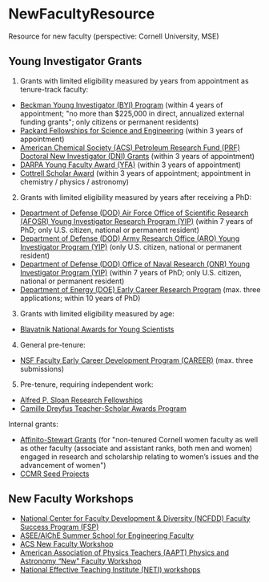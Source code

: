 # NewFacultyResource
Resource for new faculty (perspective: Cornell University, MSE)

## Young Investigator Grants

1. Grants with limited eligibility measured by years from appointment as tenure-track faculty:
* [Beckman Young Investigator (BYI) Program](https://www.beckman-foundation.org/programs/beckman-young-investigator/) (within 4 years of appointment; "no more than $225,000 in direct, annualized external funding grants"; only citizens or permanent residents)
* [Packard Fellowships for Science and Engineering](https://www.packard.org/what-we-fund/science/packard-fellowships-for-science-and-engineering/) (within 3 years of appointment)
* [American Chemical Society (ACS) Petroleum Research Fund (PRF) Doctoral New Investigator (DNI) Grants](https://www.acs.org/content/acs/en/funding/grants/petroleum-research-fund/programs/doctoral-new-investigator-grants.html) (within 3 years of appointment)
* [DARPA Young Faculty Award (YFA)](https://www.darpa.mil/work-with-us/for-universities/young-faculty-award) (within 3 years of appointment)
* [Cottrell Scholar Award](https://rescorp.org/cottrell-scholars/cottrell-scholar-award) (within 3 years of appointment; appointment in chemistry / physics / astronomy)

2. Grants with limited eligibility measured by years after receiving a PhD:
* [Department of Defense (DOD) Air Force Office of Scientific Research (AFOSR) Young Investigator Research Program (YIP)](https://community.apan.org/wg/afosr/w/researchareas/12792/young-investigator-program-yip/) (within 7 years of PhD; only U.S. citizen, national or permanent resident)
* [Department of Defense (DOD) Army Research Office (ARO) Young Investigator Program (YIP)]() (only U.S. citizen, national or permanent resident)
* [Department of Defense (DOD) Office of Naval Research (ONR) Young Investigator Program (YIP)](https://www.nre.navy.mil/education-outreach/sponsored-research/yip) (within 7 years of PhD; only U.S. citizen, national or permanent resident)
* [Department of Energy (DOE) Early Career Research Program](https://science.osti.gov/early-career) (max. three applications; within 10 years of PhD)

3. Grants with limited eligibility measured by age:
* [Blavatnik National Awards for Young Scientists](http://blavatnikawards.org/awards/national-awards/)

4. General pre-tenure:
* [NSF Faculty Early Career Development Program (CAREER)](https://beta.nsf.gov/funding/opportunities/faculty-early-career-development-program-career) (max. three submissions)

5. Pre-tenure, requiring independent work:
* [Alfred P. Sloan Research Fellowships](https://sloan.org/fellowships/)
* [Camille Dreyfus Teacher-Scholar Awards Program](https://www.dreyfus.org/camille-dreyfus-teacher-scholar/)

Internal grants:
* [Affinito-Stewart Grants](https://alumni.cornell.edu/volunteer/leadership/pccw/grants/) (for "non-tenured Cornell women faculty as well as other faculty (associate and assistant ranks, both men and women) engaged in research and scholarship relating to women’s issues and the advancement of women")
* [CCMR Seed Projects](https://www.ccmr.cornell.edu/research/seed-projects-exploratory-research/)

## New Faculty Workshops

* [National Center for Faculty Development & Diversity (NCFDD) Faculty Success Program (FSP)](https://www.facultydiversity.org/fsp-bootcamp)
* [ASEE/AIChE Summer School for Engineering Faculty](https://www.aiche.org/conferences/faculty-chemical-engineering-summer-school/2022)
* [ACS New Faculty Workshop](https://www.acs.org/content/acs/en/education/educators/coursesworkshops/csc-new-faculty-workshop.html)
* [American Association of Physics Teachers (AAPT) Physics and Astronomy “New" Faculty Workshop](http://www.aapt.org/Conferences/newfaculty/nfw.cfm)
* [National Effective Teaching Institute (NETI) workshops](https://www.neti-workshop.org)
